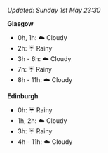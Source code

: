 *Updated: Sunday 1st May 23:30*

**Glasgow**

* 0h, 1h: :cloud: Cloudy
* 2h: :umbrella: Rainy
* 3h - 6h: :cloud: Cloudy
* 7h: :umbrella: Rainy
* 8h - 11h: :cloud: Cloudy

**Edinburgh**

* 0h: :umbrella: Rainy
* 1h, 2h: :cloud: Cloudy
* 3h: :umbrella: Rainy
* 4h - 11h: :cloud: Cloudy

